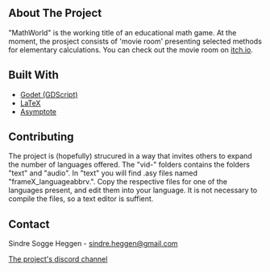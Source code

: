 ## About The Project
"MathWorld" is the working title of an educational math game. At the moment, the prosject consists of 'movie room' presenting
selected methods for elementary calculations. You can check out the movie room on [itch.io](https://sindrsh.itch.io/videoroom).

## Built With
* [Godet (GDScript)](https://godotengine.org/)
* [LaTeX](https://www.latex-project.org/)
* [Asymptote](https://asymptote.sourceforge.io/)

## Contributing
The project is (hopefully) strucured in a way that invites others to expand the number of languages offered.
The "vid-" folders contains the folders "text" and "audio". In "text" you will find .asy files named "frameX_languageabbrv.". Copy the respective files for one of the languages present, and edit them into your 
language. It is not necessary to compile the files, so a text editor is suffient.

<!-- CONTACT -->
## Contact

Sindre Sogge Heggen - sindre.heggen@gmail.com

[The project's discord channel](https://discord.com/channels/938334993191686174/1020401566060134440)
